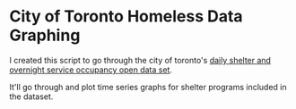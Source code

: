 # City of Toronto Homeless Data Graphing

I created this script to go through the city of toronto's [daily shelter and overnight service occupancy open data set](https://open.toronto.ca/dataset/daily-shelter-overnight-service-occupancy-capacity/).

It'll go through and plot time  series graphs for shelter programs included in the dataset.